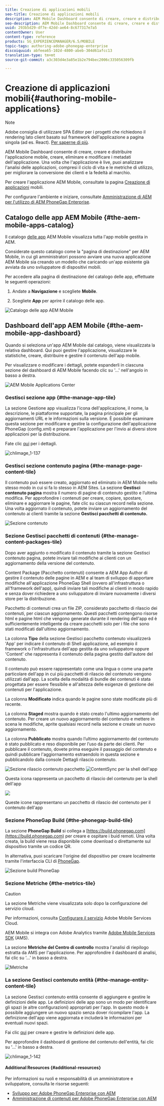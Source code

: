 ```yaml
---
title: Creazione di applicazioni mobili
seo-title: Creazione di applicazioni mobili
description: AEM Mobile Dashboard consente di creare, creare e distribuire l'applicazione mobile, creare, eliminare e modificare i metadati dell'applicazione. Segui questa pagina per saperne di più.
seo-description: AEM Mobile Dashboard consente di creare, creare e distribuire l'applicazione mobile, creare, eliminare e modificare i metadati dell'applicazione. Segui questa pagina per saperne di più.
uuid: 293b5d29-df7e-42dd-ae64-8c677317e7a5
contentOwner: User
content-type: reference
products: SG_EXPERIENCEMANAGER/6.5/MOBILE
topic-tags: authoring-adobe-phonegap-enterprise
discoiquuid: abfeea65-102d-4800-abeb-304d61afcc13
translation-type: tm+mt
source-git-commit: a3c303d4e3a85e1b2e794bec2006c335056309fb

---
```



# Creazione di applicazioni mobili{#authoring-mobile-applications}

>[!NOTE]
>
>Adobe consiglia di utilizzare SPA Editor per i progetti che richiedono il rendering lato client basato sul framework dell&#39;applicazione a pagina singola (ad es. React). [Per saperne di più](/help/sites-developing/spa-overview.md).

AEM Mobile Dashboard consente di creare, creare e distribuire l&#39;applicazione mobile, creare, eliminare e modificare i metadati dell&#39;applicazione. Una volta che l&#39;applicazione è live, puoi analizzare l&#39;analisi delle applicazioni, compresi il ciclo di vita e le metriche di utilizzo, per migliorare la conversione dei clienti e la fedeltà al marchio.

Per creare l&#39;applicazione AEM Mobile, consultate la pagina [Creazione di applicazioni](/help/mobile/building-app-mobile-phonegap.md) mobili.

Per configurare l&#39;ambiente e iniziare, consultate [Amministrazione di AEM per l&#39;utilizzo di AEM PhoneGap Enterprise](/help/mobile/administer-phonegap.md).

## Catalogo delle app AEM Mobile {#the-aem-mobile-apps-catalog}

Il catalogo [delle app](http://localhost:4502/aem/apps.html/content/phonegap) AEM Mobile visualizza tutta l&#39;app mobile gestita in AEM.

Considerate questo catalogo come la &quot;pagina di destinazione&quot; per AEM Mobile, in cui gli amministratori possono avviare una nuova applicazione AEM Mobile sia creando un modello che caricando un&#39;app esistente già avviata da uno sviluppatore di dispositivi mobili.

Per accedere alla pagina di destinazione del catalogo delle app, effettuate le seguenti operazioni:

1. Andate a **Navigazione** e scegliete **Mobile**.

1. Scegliete **App** per aprire il catalogo delle app.

![Catalogo delle app AEM Mobile](assets/chlimage_1-135.png)

## Dashboard dell&#39;app AEM Mobile {#the-aem-mobile-app-dashboard}

Quando si seleziona un&#39;app AEM Mobile dal catalogo, viene visualizzata la relativa dashboard. Qui puoi gestire l&#39;applicazione, visualizzare le statistiche, creare, distribuire e gestire il contenuto dell&#39;app mobile.

Per visualizzare o modificare i dettagli, potete espanderli in ciascuna sezione del dashboard di AEM Mobile facendo clic su &#39;...&#39; nell&#39;angolo in basso a destra.

![AEM Mobile Applications Center](assets/chlimage_1-136.png)

### Gestisci sezione app {#the-manage-app-tile}

La sezione Gestione app visualizza l&#39;icona dell&#39;applicazione, il nome, la descrizione, le piattaforme supportate, la pagina principale per gli aggiornamenti URL e le informazioni sulla versione. È possibile esaminare questa sezione per modificare e gestire la configurazione dell&#39;applicazione PhoneGap (config.xml) e preparare l&#39;applicazione per l&#39;invio ai diversi store applicazioni per la distribuzione.

Fate clic [qui](/help/mobile/phonegap-app-details-tile.md) per i dettagli.

![chlimage_1-137](assets/chlimage_1-137.png)

### Gestisci sezione contenuto pagina {#the-manage-page-content-tile}

Il contenuto può essere creato, aggiornato ed eliminato in AEM Mobile nello stesso modo in cui si fa lo stesso in AEM Sites. La sezione **Gestisci contenuto pagina** mostra il numero di pagine di contenuto gestito e l’ultima modifica. Per approfondire i contenuti per creare, copiare, spostare, eliminare e aggiornare le pagine, fate clic su ciascun record nella sezione. Una volta aggiornato il contenuto, potete inviare un aggiornamento del contenuto ai clienti tramite la sezione **Gestisci pacchetti di contenuto.**

![Sezione contenuto](assets/chlimage_1-138.png)

### Sezione Gestisci pacchetti di contenuti {#the-manage-content-packages-tile}

Dopo aver aggiunto o modificato il contenuto tramite la sezione Gestisci contenuto pagina, potete inviare tali modifiche ai clienti con un aggiornamento della versione del contenuto.

Content Package (Pacchetto contenuti) consente a AEM App Author di gestire il contenuto delle pagine in AEM e al team di sviluppo di apportare modifiche all&#39;applicazione PhoneGap Shell (ovvero all&#39;infrastruttura o all&#39;framework dell&#39;app), quindi inviare tali modifiche ai clienti in modo rapido e senza dover richiedere a uno sviluppatore di inviare nuovamente i diversi store per la distribuzione.

Pacchetto di contenuti crea un file ZIP, considerato pacchetto di rilascio dei contenuti, per ciascun aggiornamento. Questi pacchetti contengono risorse html e pagine html che vengono generate durante il rendering dell&#39;app ed è sufficientemente intelligente da creare pacchetti solo per i file che sono stati modificati dall&#39;ultimo aggiornamento.

La colonna **Tipo** della sezione Gestisci pacchetto contenuto visualizzerà &#39;App&#39; per indicare il contenuto di Shell applicazione, ad esempio il framework o l&#39;infrastruttura dell&#39;app gestita da uno sviluppatore oppure &#39;Content&#39; che rappresenta il contenuto della pagina gestito dall&#39;autore del contenuto.

Il contenuto può essere rappresentato come una lingua o come una parte particolare dell&#39;app in cui più pacchetti di rilascio del contenuto vengono utilizzati dall&#39;app. La scelta della modalità di bundle dei contenuti è stata progettata per essere flessibile e all&#39;altezza delle esigenze di gestione dei contenuti per l&#39;applicazione.

La colonna **Modificato** indica quando le pagine sono state modificate più di recente.

La colonna **Staged** mostra quando è stato creato l&#39;ultimo aggiornamento del contenuto. Per creare un nuovo aggiornamento del contenuto e mettere in scena le modifiche, aprite qualsiasi record nella sezione e create un nuovo aggiornamento.

La colonna **Pubblicato** mostra quando l’ultimo aggiornamento del contenuto è stato pubblicato e reso disponibile per l’uso da parte dei clienti. Per pubblicare il contenuto, dovete prima eseguire il passaggio del contenuto e quindi pubblicare l&#39;aggiornamento estraendolo in questa sezione e pubblicandolo dalla console Dettagli rilascio contenuto.

![Sezione](assets/chlimage_1-139.png) rilascio contenuto pacchetto ![ContentSync per la shell dell&#39;app](do-not-localize/chlimage_1-5.png)

Questa icona rappresenta un pacchetto di rilascio del contenuto per la shell dell&#39;app

![](do-not-localize/chlimage_1-6.png)

Queste icone rappresentano un pacchetto di rilascio del contenuto per il contenuto dell&#39;app

### Sezione PhoneGap Build {#the-phonegap-build-tile}

La sezione **PhoneGap Build** si collega a [https://build.phonegap.com](https://build.phonegap.com) per creare e ospitare i buid remoti. Una volta creata, la build viene resa disponibile come download o direttamente sul dispositivo tramite un codice QR.

In alternativa, puoi scaricare l&#39;origine del dispositivo per creare localmente tramite l&#39;interfaccia CLI di [PhoneGap](https://docs.phonegap.com/en/3.5.0/guide_cli_index.md.html).

![Sezione build PhoneGap](assets/chlimage_1-140.png)

### Sezione Metriche {#the-metrics-tile}

>[!CAUTION]
>
>La sezione Metriche viene visualizzata solo dopo la configurazione del servizio cloud.
>
>Per informazioni, consulta [Configurare il servizio](/help/mobile/configure-adobe-mobile-cloud-service.md) Adobe Mobile Services Cloud.

AEM Mobile si integra con Adobe Analytics tramite [Adobe Mobile Services SDK](https://www.adobe.com/ca/solutions/digital-marketing/mobile-services/app-sdk.html) (AMS).

La sezione **Metriche del Centro di controllo** mostra l&#39;analisi di riepilogo estratta da AMS per l&#39;applicazione. Per approfondire il dashboard di analisi, fai clic su &#39;...&#39; in basso a destra.

![Metriche](assets/chlimage_1-141.png)

### La sezione Gestisci contenuto entità {#the-manage-entity-content-tile}

La sezione Gestisci contenuto entità consente di aggiungere e gestire le definizioni delle app. Le definizioni delle app sono un modo per identificare gli spazi (e altre configurazioni) appropriati per l&#39;app. In questo modo è possibile aggiungere un nuovo spazio senza dover ricompilare l&#39;app. La definizione dell&#39;app viene aggiornata e includerà le informazioni per eventuali nuovi spazi.

Fai clic [qui](/help/mobile/phonegap-app-definitions.md) per creare e gestire le definizioni delle app.

Per approfondire il dashboard di gestione del contenuto dell&#39;entità, fai clic su &#39;...&#39; in basso a destra.

![chlimage_1-142](assets/chlimage_1-142.png)

#### Additional Resources {#additional-resources}

Per informazioni su ruoli e responsabilità di un amministratore e sviluppatore, consulta le risorse seguenti:

* [Sviluppo per Adobe PhoneGap Enterprise con AEM](/help/mobile/developing-in-phonegap.md)
* [Amministrazione di contenuti per Adobe PhoneGap Enterprise con AEM](/help/mobile/administer-phonegap.md)

